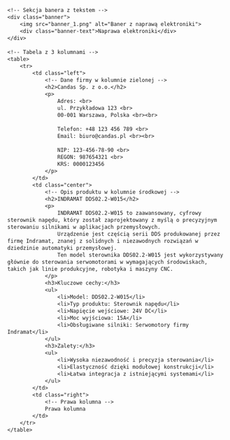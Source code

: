 <!DOCTYPE html>
<html lang="pl">
<head>
    <meta charset="UTF-8">
    <meta name="viewport" content="width=device-width, initial-scale=1.0">
    <title>Strona z tekstem na banerze</title>
    <!-- Link do czcionki Inter z Google Fonts -->
    <link href="https://fonts.googleapis.com/css2?family=Inter:wght@400;700&display=swap" rel="stylesheet">
    <!-- Styl, który ustawia czcionkę Inter dla całej strony -->
    <style>
        body {
            font-family: 'Inter', sans-serif;
        }
        /* Styl dla banera */
        .banner {
            position: relative;
            width: 100%;
            height: 150px;
        }
        /* Styl dla obrazka w banerze */
        .banner img {
            width: 100%;
            height: 100%;
            object-fit: cover;
        }
        /* Styl dla tekstu na banerze */
        .banner-text {
            position: absolute;
            top: 50%;
            left: 50%;
            transform: translate(-50%, -50%);
            color: white;
            font-size: 24px;
            font-weight: bold;
        }
        table {
            width: 100%;
            height: 100vh;
            border-collapse: collapse;
        }
        td {
            padding: 20px;
            vertical-align: top;
        }
        .left {
            background-color: green;
            width: 20%;
            color: white;
        }
        .center {
            background-color: white;
            width: 60%;
        }
        .right {
            background-color: blue;
            width: 20%;
            color: white;
        }
    </style>
</head>
<body>

    <!-- Sekcja banera z tekstem -->
    <div class="banner">
        <img src="banner_1.png" alt="Baner z naprawą elektroniki">
        <div class="banner-text">Naprawa elektroniki</div>
    </div>

    <!-- Tabela z 3 kolumnami -->
    <table>
        <tr>
            <td class="left">
                <!-- Dane firmy w kolumnie zielonej -->
                <h2>Candas Sp. z o.o.</h2>
                <p>
                    Adres: <br>
                    ul. Przykładowa 123 <br>
                    00-001 Warszawa, Polska <br><br>

                    Telefon: +48 123 456 789 <br>
                    Email: biuro@candas.pl <br><br>

                    NIP: 123-456-78-90 <br>
                    REGON: 987654321 <br>
                    KRS: 0000123456
                </p>
            </td>
            <td class="center">
                <!-- Opis produktu w kolumnie środkowej -->
                <h2>INDRAMAT DDS02.2-W015</h2>
                <p>
                    INDRAMAT DDS02.2-W015 to zaawansowany, cyfrowy sterownik napędu, który został zaprojektowany z myślą o precyzyjnym sterowaniu silnikami w aplikacjach przemysłowych. 
                    Urządzenie jest częścią serii DDS produkowanej przez firmę Indramat, znanej z solidnych i niezawodnych rozwiązań w dziedzinie automatyki przemysłowej. 
                    Ten model sterownika DDS02.2-W015 jest wykorzystywany głównie do sterowania serwomotorami w wymagających środowiskach, takich jak linie produkcyjne, robotyka i maszyny CNC.
                </p>
                <h3>Kluczowe cechy:</h3>
                <ul>
                    <li>Model: DDS02.2-W015</li>
                    <li>Typ produktu: Sterownik napędu</li>
                    <li>Napięcie wejściowe: 24V DC</li>
                    <li>Moc wyjściowa: 15A</li>
                    <li>Obsługiwane silniki: Serwomotory firmy Indramat</li>
                </ul>
                <h3>Zalety:</h3>
                <ul>
                    <li>Wysoka niezawodność i precyzja sterowania</li>
                    <li>Elastyczność dzięki modułowej konstrukcji</li>
                    <li>Łatwa integracja z istniejącymi systemami</li>
                </ul>
            </td>
            <td class="right">
                <!-- Prawa kolumna -->
                Prawa kolumna
            </td>
        </tr>
    </table>

</body>
</html>
